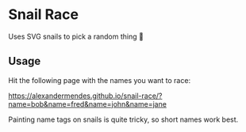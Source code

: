 # Snail Race

Uses SVG snails to pick a random thing :snail:

## Usage

Hit the following page with the names you want to race:

https://alexandermendes.github.io/snail-race/?name=bob&name=fred&name=john&name=jane

Painting name tags on snails is quite tricky, so short names work best.
